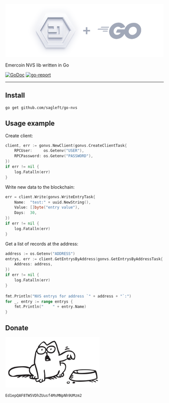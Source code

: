 
![logo](logo.png)

Emercoin NVS lib written in Go

[![GoDoc](https://godoc.org/github.com/sagleft/go-nvs?status.svg)](https://godoc.org/gopkg.in/sagleft/go-nvs.v1)
[![go-report](https://goreportcard.com/badge/github.com/Sagleft/go-nvs)](https://goreportcard.com/report/github.com/Sagleft/go-nvs)

-----

## Install

```bash
go get github.com/sagleft/go-nvs
```

## Usage example

Create client:

```go
client, err := gonvs.NewClient(gonvs.CreateClientTask{
	RPCUser:     os.Getenv("USER"),
	RPCPassword: os.Getenv("PASSWORD"),
})
if err != nil {
	log.Fatalln(err)
}
```


Write new data to the blockchain:

```go
err = client.Write(gonvs.WriteEntryTask{
	Name:  "test:" + uuid.NewString(),
	Value: []byte("entry value"),
	Days:  30,
})
if err != nil {
	log.Fatalln(err)
}

```


Get a list of records at the address:

```go
address := os.Getenv("ADDRESS")
entrys, err := client.GetEntrysByAddress(gonvs.GetEntrysByAddressTask{
	Address: address,
})
if err != nil {
	log.Fatalln(err)
}

fmt.Println("NVS entrys for address `" + address + "`:")
for _, entry := range entrys {
	fmt.Println("    " + entry.Name)
}
```

## Donate

![logo](examples/donate.png)

```
Ed1epQAF8TW5VDhZUusf4MsMNpNh9UMzm2
```
